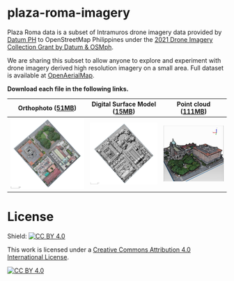 # plaza-roma-imagery

Plaza Roma data is a subset of Intramuros drone imagery data provided by [Datum PH](https://datum.ph/) to OpenStreetMap Philippines under the [2021 Drone Imagery Collection Grant by Datum & OSMph](https://wiki.openstreetmap.org/wiki/Philippines/2021_Drone_Imagery_Collection_Grant_by_Datum_%26_OSMph).

We are sharing this subset to allow anyone to explore and experiment with drone imagery derived high resolution imagery on a small area.  Full dataset is available at [OpenAerialMap](https://map.openaerialmap.org/#/120.97864642739296,14.58711500168072,19/square/132303122000013300/635a05775f1fd800066121e2?resolution=high&_k=eixes5).

**Download each file in the following links.**

Orthophoto ([51MB](https://open-hazards-ph.s3.amazonaws.com/datum/plaza-roma/plaza_roma_ortho.tif.zip)) | Digital Surface Model ([15MB](https://open-hazards-ph.s3.amazonaws.com/datum/plaza-roma/plaza_roma_dsm.tif.zip)) | Point cloud ([111MB](https://open-hazards-ph.s3.amazonaws.com/datum/plaza-roma/plaza_roma.laz.zip))
--|--|--
<img src="plaza_roma_ortho.jpg" width="300" >| <img src="plaza_roma_dsm.jpg" width="300" > | <img src="plaza_roma_laz.jpg" width="250" > 


# License

Shield: [![CC BY 4.0][cc-by-shield]][cc-by]

This work is licensed under a
[Creative Commons Attribution 4.0 International License][cc-by].

[![CC BY 4.0][cc-by-image]][cc-by]

[cc-by]: http://creativecommons.org/licenses/by/4.0/
[cc-by-image]: https://i.creativecommons.org/l/by/4.0/88x31.png
[cc-by-shield]: https://img.shields.io/badge/License-CC%20BY%204.0-lightgrey.svg
